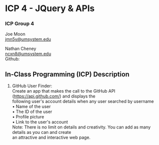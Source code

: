 # ICP 4 - JQuery & APIs

### ICP Group 4

Joe Moon <br>
jmn5y@umsystem.edu

Nathan Cheney <br>
ncxn8@umsystem.edu <br>
Github:

## In-Class Programming (ICP) Description

1. GitHub User Finder: <br>
   Create an app that makes the call to the GitHub API (https://api.github.com/) and displays the <br> following user's account details when any user searched by username <br>
   • Name of the user<br>
   • The ID of the user <br>
   • Profile picture <br>
   • Link to the user's account<br>
   Note: There is no limit on details and creativity. You can add as many details as you can and create <br>an attractive and interactive web page.
